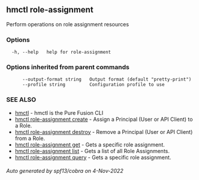 ## hmctl role-assignment

Perform operations on role assignment resources

### Options

```
  -h, --help   help for role-assignment
```

### Options inherited from parent commands

```
      --output-format string   Output format (default "pretty-print")
      --profile string         Configuration profile to use
```

### SEE ALSO

* [hmctl](hmctl.md)	 - hmctl is the Pure Fusion CLI
* [hmctl role-assignment create](hmctl_role-assignment_create.md)	 - Assign a Principal (User or API Client) to a Role.
* [hmctl role-assignment destroy](hmctl_role-assignment_destroy.md)	 - Remove a Principal (User or API Client) from a Role.
* [hmctl role-assignment get](hmctl_role-assignment_get.md)	 - Gets a specific role assignment.
* [hmctl role-assignment list](hmctl_role-assignment_list.md)	 - Gets a list of all Role Assignments.
* [hmctl role-assignment query](hmctl_role-assignment_query.md)	 - Gets a specific role assignment.

###### Auto generated by spf13/cobra on 4-Nov-2022
